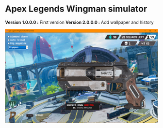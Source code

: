# Apex Legends Wingman simulator
__Version 1.0.0.0 :__ First version
__Version 2.0.0.0 :__ Add wallpaper and history

![Apex Legends Wingman simulator](https://raw.githubusercontent.com/TheRake66/Wingman/main/image/screenshot.png)